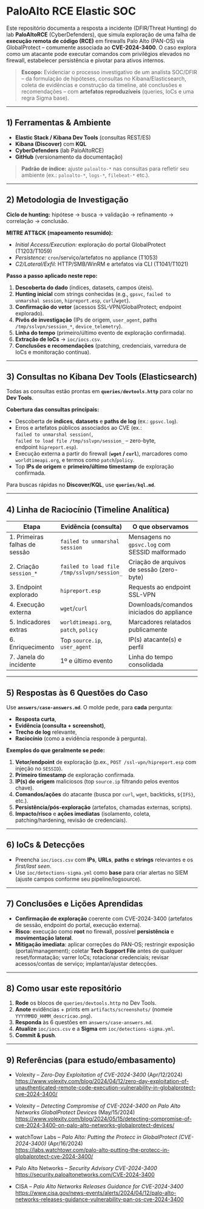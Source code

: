 # PaloAlto RCE Elastic SOC

Este repositório documenta a resposta a incidente (DFIR/Threat Hunting) do lab **PaloAltoRCE** (CyberDefenders), que simula exploração de uma falha de **execução remota de código (RCE)** em firewalls Palo Alto (PAN-OS) via GlobalProtect – comumente associada ao **CVE-2024-3400**. O caso explora como um atacante pode executar comandos com privilégios elevados no firewall, estabelecer persistência e pivotar para ativos internos.

> **Escopo:** Evidenciar o processo investigativo de um analista SOC/DFIR – da formulação de hipóteses, consultas no Kibana/Elasticsearch, coleta de evidências e construção da timeline, até conclusões e recomendações – com **artefatos reproduzíveis** (queries, IoCs e uma regra Sigma base).

---

## 1) Ferramentas & Ambiente

- **Elastic Stack / Kibana Dev Tools** (consultas REST/ES)  
- **Kibana (Discover)** com **KQL**  
- **CyberDefenders** (lab PaloAltoRCE)  
- **GitHub** (versionamento da documentação)

> **Padrão de índice:** ajuste `paloalto-*` nas consultas para refletir seu ambiente (ex.: `paloalto-*`, `logs-*`, `filebeat-*` etc.).  

---

## 2) Metodologia de Investigação

**Ciclo de hunting:** hipótese → busca → validação → refinamento → correlação → conclusão.

**MITRE ATT&CK (mapeamento resumido):**  
- *Initial Access/Execution:* exploração do portal GlobalProtect (T1203/T1059)  
- *Persistence:* `cron`/serviço/artefatos no appliance (T1053)  
- *C2/Lateral/Exfil:* HTTP/SMB/WinRM e artefatos via CLI (T1041/T1021)

**Passo a passo aplicado neste repo:**
1. **Descoberta do dado** (índices, datasets, campos úteis).  
2. **Hunting inicial** com strings conhecidas (e.g., `gpsvc`, `failed to unmarshal session`, `hipreport.esp`, `curl`/`wget`).  
3. **Confirmação do vetor** (acessos SSL-VPN/GlobalProtect; endpoint explorado).  
4. **Pivôs de investigação** (IPs de origem, `user_agent`, paths `/tmp/sslvpn/session_*`, `device_telemetry`).  
5. **Linha do tempo** (primeiro/último evento de exploração confirmada).  
6. **Extração de IoCs** → `ioc/iocs.csv`.  
7. **Conclusões e recomendações** (patching, credenciais, varredura de IoCs e monitoração contínua).

---

## 3) Consultas no Kibana Dev Tools (Elasticsearch)

Todas as consultas estão prontas em **`queries/devtools.http`** para colar no **Dev Tools**.

**Cobertura das consultas principais:**
- Descoberta de **índices**, **datasets** e **paths de log** (ex.: `gpsvc.log`).  
- Erros e artefatos públicos associados ao CVE (ex.:  
  `failed to unmarshal session(`,  
  `failed to load file /tmp/sslvpn/session_` – zero-byte,  
  endpoint `hipreport.esp`).  
- Execução externa a partir do firewall (**`wget` / `curl`**), marcadores como `worldtimeapi.org`, e termos como `patch`/`policy`.  
- Top **IPs de origem** e **primeiro/último timestamp** de exploração confirmada.

Para buscas rápidas no **Discover/KQL**, use **`queries/kql.md`**.

---

## 4) Linha de Raciocínio (Timeline Analítica)

| Etapa | Evidência (consulta) | O que observamos | Implicação |
|---|---|---|---|
| 1. Primeiras falhas de sessão | `failed to unmarshal session` | Mensagens no `gpsvc.log` com SESSID malformado | *Probing*/testes de exploração |
| 2. Criação `session_*` | `failed to load file /tmp/sslvpn/session_` | Criação de arquivos de sessão (zero-byte) | Abuso do mecanismo de sessão |
| 3. Endpoint explorado | `hipreport.esp` | Requests ao endpoint SSL-VPN | Vetor de injeção de comando |
| 4. Execução externa | `wget`/`curl` | Downloads/comandos iniciados do appliance | Execução remota/persistência |
| 5. Indicadores extras | `worldtimeapi.org`, `patch`, `policy` | Marcadores relatados publicamente | Corrobora exploração |
| 6. Enriquecimento | Top `source.ip`, `user_agent` | IP(s) atacante(s) e perfil | IoCs e bloqueios |
| 7. Janela do incidente | 1º e último evento | Linha do tempo consolidada | Escopo e contenção |

---

## 5) Respostas às 6 Questões do Caso

Use **`answers/case-answers.md`**. O molde pede, para **cada** pergunta:
- **Resposta curta**,  
- **Evidência (consulta + screenshot)**,  
- **Trecho de log** relevante,  
- **Raciocínio** (como a evidência responde à pergunta).

**Exemplos do que geralmente se pede:**
1. **Vetor/endpoint** de exploração (p.ex., `POST /ssl-vpn/hipreport.esp` com injeção no `SESSID`).  
2. **Primeiro timestamp** de exploração confirmada.  
3. **IP(s) de origem** maliciosos (top `source.ip` filtrando pelos eventos chave).  
4. **Comandos/ações** do atacante (busca por `curl`, `wget`, backticks, `${IFS}`, etc.).  
5. **Persistência/pós-exploração** (artefatos, chamadas externas, scripts).  
6. **Impacto/risco** e **ações imediatas** (isolamento, coleta, patching/hardening, revisão de credenciais).

---

## 6) IoCs & Detecções

- Preencha `ioc/iocs.csv` com **IPs**, **URLs**, **paths** e **strings** relevantes e os *first/last seen*.  
- Use `ioc/detections-sigma.yml` como **base** para criar alertas no SIEM (ajuste campos conforme seu pipeline/logsource).

---

## 7) Conclusões e Lições Aprendidas

- **Confirmação de exploração** coerente com CVE-2024-3400 (artefatos de sessão, endpoint do portal, execução externa).  
- **Risco**: execução como **root** no firewall, possível **persistência** e **movimentação lateral**.  
- **Mitigação imediata**: aplicar correções do PAN-OS; restringir exposição (portal/management); coletar **Tech Support File** antes de qualquer reset/formatação; varrer IoCs; rotacionar credenciais; revisar acessos/contas de serviço; implantar/ajustar detecções.

---

## 8) Como usar este repositório

1. **Rode** os blocos de `queries/devtools.http` no Dev Tools.  
2. **Anote** evidências + prints em `artifacts/screenshots/` (nomeie `YYYYMMDD_HHMM_descricao.png`).  
3. **Responda** às 6 questões em `answers/case-answers.md`.  
4. **Atualize** `ioc/iocs.csv` e a **Sigma** em `ioc/detections-sigma.yml`.  
5. **Commit & push**.

---

## 9) Referências (para estudo/embasamento)

- Volexity – *Zero-Day Exploitation of CVE-2024-3400* (Apr/12/2024)  
  https://www.volexity.com/blog/2024/04/12/zero-day-exploitation-of-unauthenticated-remote-code-execution-vulnerability-in-globalprotect-cve-2024-3400/

- Volexity – *Detecting Compromise of CVE-2024-3400 on Palo Alto Networks GlobalProtect Devices* (May/15/2024)  
  https://www.volexity.com/blog/2024/05/15/detecting-compromise-of-cve-2024-3400-on-palo-alto-networks-globalprotect-devices/

- watchTowr Labs – *Palo Alto: Putting the Protecc in GlobalProtect (CVE-2024-3400)* (Apr/16/2024)  
  https://labs.watchtowr.com/palo-alto-putting-the-protecc-in-globalprotect-cve-2024-3400/

- Palo Alto Networks – *Security Advisory CVE-2024-3400*  
  https://security.paloaltonetworks.com/CVE-2024-3400

- CISA – *Palo Alto Networks Releases Guidance for CVE-2024-3400*  
  https://www.cisa.gov/news-events/alerts/2024/04/12/palo-alto-networks-releases-guidance-vulnerability-pan-os-cve-2024-3400
